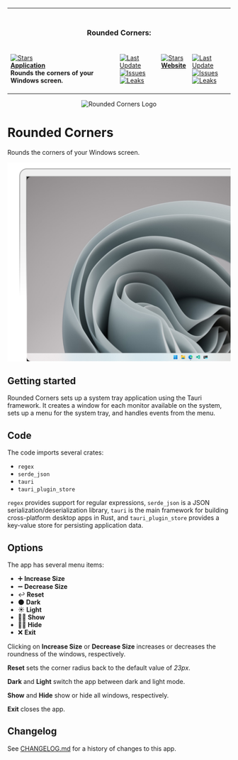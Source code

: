 <table><tr><td colspan=4><h3 align=center><picture><source media="(prefers-color-scheme: dark)" srcset=https://raw.githubusercontent.com/RoundedCorners/Application/main/src-tauri/src/Image/32x32.png><source media="(prefers-color-scheme: light)" srcset=https://raw.githubusercontent.com/RoundedCorners/Application/main/src-tauri/src/Image/32x32.png><img alt="" src=https://raw.githubusercontent.com/RoundedCorners/Application/main/src-tauri/src/Image/32x32.png width=28></picture><br>Rounded Corners:<br></h3></td></tr><tr><td colspan=1 valign=top><br><a href=https://github.com/RoundedCorners/Application target=_blank><picture><source media="(prefers-color-scheme: dark)" srcset="https://img.shields.io/github/stars/RoundedCorners/Application?label=stars&#38;logo=github&#38;color=black&#38;labelColor=black&#38;logoColor=white&#38;logoWidth=0&#38;logoColor=black"><source media="(prefers-color-scheme: light)" srcset="https://img.shields.io/github/stars/RoundedCorners/Application?label=stars&#38;logo=github&#38;color=white&#38;labelColor=white&#38;logoColor=black&#38;logoWidth=0&#38;logoColor=black"><img alt=Stars src="https://img.shields.io/github/stars/RoundedCorners/Application?label=stars&#38;logo=github&#38;color=black&#38;labelColor=black&#38;logoColor=white&#38;logoWidth=0&#38;logoColor=black"></picture></a><br><a href=https://github.com/RoundedCorners/Application target=_blank><b>Application</b></a><br><b>Rounds the corners of your Windows screen.<br/></b><br></td><td colspan=1 valign=top><br><a href=https://github.com/RoundedCorners/Application target=_blank><picture><source media="(prefers-color-scheme: dark)" srcset="https://img.shields.io/github/last-commit/RoundedCorners/Application?label=Last%20Update&#38;color=black&#38;labelColor=black&#38;logoColor=white&#38;logoWidth=0"><source media="(prefers-color-scheme: light)" srcset="https://img.shields.io/github/last-commit/RoundedCorners/Application?label=Last%20Update&#38;color=white&#38;labelColor=white&#38;logoColor=black&#38;logoWidth=0"><img alt="Last Update" src="https://img.shields.io/github/last-commit/RoundedCorners/Application?label=Last%20Update&#38;color=black&#38;labelColor=black&#38;logoColor=white&#38;logoWidth=0" title="Last Update"></picture></a><br><a href=https://github.com/RoundedCorners/Application target=_blank><picture><source media="(prefers-color-scheme: dark)" srcset="https://img.shields.io/github/issues/RoundedCorners/Application?label=Issues&#38;color=black&#38;labelColor=black&#38;logoColor=white&#38;logoWidth=0"><source media="(prefers-color-scheme: light)" srcset="https://img.shields.io/github/issues/RoundedCorners/Application?label=Issues&#38;color=white&#38;labelColor=white&#38;logoColor=black&#38;logoWidth=0"><img alt=Issues src="https://img.shields.io/github/issues/RoundedCorners/Application?label=Issues&#38;color=black&#38;labelColor=black&#38;logoColor=white&#38;logoWidth=0" title=Issues></picture></a><br><a href=https://github.com/RoundedCorners/Application target=_blank><picture><source media="(prefers-color-scheme: dark)" srcset="https://img.shields.io/github/downloads/RoundedCorners/Application/total?label=Leaks&#38;color=black&#38;labelColor=black&#38;logoColor=white&#38;logoWidth=0"><source media="(prefers-color-scheme: light)" srcset="https://img.shields.io/github/downloads/RoundedCorners/Application/total?label=Leaks&#38;color=white&#38;labelColor=white&#38;logoColor=black&#38;logoWidth=0"><img alt=Leaks src="https://img.shields.io/github/downloads/RoundedCorners/Application/total?label=Leaks&#38;color=black&#38;labelColor=black&#38;logoColor=white&#38;logoWidth=0" title=Leaks></picture></a><br><br></td><td colspan=1 valign=top><br><a href=https://github.com/RoundedCorners/Website target=_blank><picture><source media="(prefers-color-scheme: dark)" srcset="https://img.shields.io/github/stars/RoundedCorners/Website?label=stars&#38;logo=github&#38;color=black&#38;labelColor=black&#38;logoColor=white&#38;logoWidth=0&#38;logoColor=black"><source media="(prefers-color-scheme: light)" srcset="https://img.shields.io/github/stars/RoundedCorners/Website?label=stars&#38;logo=github&#38;color=white&#38;labelColor=white&#38;logoColor=black&#38;logoWidth=0&#38;logoColor=black"><img alt=Stars src="https://img.shields.io/github/stars/RoundedCorners/Website?label=stars&#38;logo=github&#38;color=black&#38;labelColor=black&#38;logoColor=white&#38;logoWidth=0&#38;logoColor=black"></picture></a><br><a href=https://github.com/RoundedCorners/Website target=_blank><b>Website</b></a><br><b></b><br></td><td colspan=1 valign=top><br><a href=https://github.com/RoundedCorners/Website target=_blank><picture><source media="(prefers-color-scheme: dark)" srcset="https://img.shields.io/github/last-commit/RoundedCorners/Website?label=Last%20Update&#38;color=black&#38;labelColor=black&#38;logoColor=white&#38;logoWidth=0"><source media="(prefers-color-scheme: light)" srcset="https://img.shields.io/github/last-commit/RoundedCorners/Website?label=Last%20Update&#38;color=white&#38;labelColor=white&#38;logoColor=black&#38;logoWidth=0"><img alt="Last Update" src="https://img.shields.io/github/last-commit/RoundedCorners/Website?label=Last%20Update&#38;color=black&#38;labelColor=black&#38;logoColor=white&#38;logoWidth=0" title="Last Update"></picture></a><br><a href=https://github.com/RoundedCorners/Website target=_blank><picture><source media="(prefers-color-scheme: dark)" srcset="https://img.shields.io/github/issues/RoundedCorners/Website?label=Issues&#38;color=black&#38;labelColor=black&#38;logoColor=white&#38;logoWidth=0"><source media="(prefers-color-scheme: light)" srcset="https://img.shields.io/github/issues/RoundedCorners/Website?label=Issues&#38;color=white&#38;labelColor=white&#38;logoColor=black&#38;logoWidth=0"><img alt=Issues src="https://img.shields.io/github/issues/RoundedCorners/Website?label=Issues&#38;color=black&#38;labelColor=black&#38;logoColor=white&#38;logoWidth=0" title=Issues></picture></a><br><a href=https://github.com/RoundedCorners/Website target=_blank><picture><source media="(prefers-color-scheme: dark)" srcset="https://img.shields.io/github/downloads/RoundedCorners/Website/total?label=Leaks&#38;color=black&#38;labelColor=black&#38;logoColor=white&#38;logoWidth=0"><source media="(prefers-color-scheme: light)" srcset="https://img.shields.io/github/downloads/RoundedCorners/Website/total?label=Leaks&#38;color=white&#38;labelColor=white&#38;logoColor=black&#38;logoWidth=0"><img alt=Leaks src="https://img.shields.io/github/downloads/RoundedCorners/Website/total?label=Leaks&#38;color=black&#38;labelColor=black&#38;logoColor=white&#38;logoWidth=0" title=Leaks></picture></a><br><br></td></tr></table>

<p align="center">
  <img width="64" height="64" src="./src-tauri/src/Image/icon.ico" alt="Rounded Corners Logo" />
</p>

# Rounded Corners

Rounds the corners of your Windows screen.

![Rounded Corners](./.github/cover.png)

## Getting started

Rounded Corners sets up a system tray application using the Tauri framework. It
creates a window for each monitor available on the system, sets up a menu for
the system tray, and handles events from the menu.

## Code

The code imports several crates:

-   `regex`
-   `serde_json`
-   `tauri`
-   `tauri_plugin_store`

`regex` provides support for regular expressions, `serde_json` is a JSON
serialization/deserialization library, `tauri` is the main framework for
building cross-platform desktop apps in Rust, and `tauri_plugin_store` provides
a key-value store for persisting application data.

## Options

The app has several menu items:

-   ➕ **Increase Size**
-   ➖ **Decrease Size**
-   ↩️ **Reset**
-   🌑 **Dark**
-   ☀️ **Light**
-   👨🏻 **Show**
-   🥷🏽 **Hide**
-   ❌ **Exit**

Clicking on **Increase Size** or **Decrease Size** increases or decreases the
roundness of the windows, respectively.

**Reset** sets the corner radius back to the default value of _23px_.

**Dark** and **Light** switch the app between dark and light mode.

**Show** and **Hide** show or hide all windows, respectively.

**Exit** closes the app.

## Changelog

See [CHANGELOG.md](CHANGELOG.md) for a history of changes to this app.
